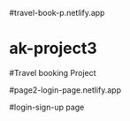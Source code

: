 #travel-book-p.netlify.app
# ak-project3
#Travel booking Project

#page2-login-page.netlify.app

#login-sign-up page

